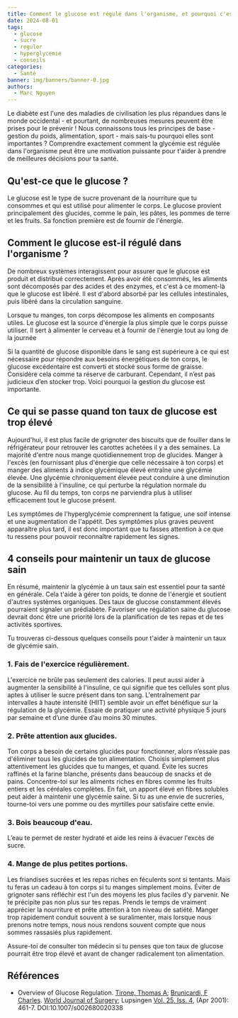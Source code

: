 ```yaml
---
title: Comment le glucose est régulé dans l'organisme, et pourquoi c'est important ?
date: 2024-08-01
tags:
  - glucose
  - sucre
  - reguler
  - hyperglycemie
  - conseils
categories:
  - Santé
banner: img/banners/banner-0.jpg
authors:
  - Marc Nguyen
---
```


Le diabète est l'une des maladies de civilisation les plus répandues dans le monde occidental - et pourtant, de nombreuses mesures peuvent être prises pour le prévenir ! Nous connaissons tous les principes de base - gestion du poids, alimentation, sport - mais sais-tu pourquoi elles sont importantes ? Comprendre exactement comment la glycémie est régulée dans l'organisme peut être une motivation puissante pour t'aider à prendre de meilleures décisions pour ta santé.

## **Qu'est-ce que le glucose ?**

  

Le glucose est le type de sucre provenant de la nourriture que tu consommes et qui est utilisé pour alimenter le corps. Le glucose provient principalement des glucides, comme le pain, les pâtes, les pommes de terre et les fruits. Sa fonction première est de fournir de l'énergie.

  

## **Comment le glucose est-il régulé dans l'organisme ?**

  

De nombreux systèmes interagissent pour assurer que le glucose est produit et distribué correctement. Après avoir été consommés, les aliments sont décomposés par des acides et des enzymes, et c'est à ce moment-là que le glucose est libéré. Il est d'abord absorbé par les cellules intestinales, puis libéré dans la circulation sanguine.

  

Lorsque tu manges, ton corps décompose les aliments en composants utiles. Le glucose est la source d'énergie la plus simple que le corps puisse utiliser. Il sert à alimenter le cerveau et à fournir de l'énergie tout au long de la journée

  

Si la quantité de glucose disponible dans le sang est supérieure à ce qui est nécessaire pour répondre aux besoins énergétiques de ton corps, le glucose excédentaire est converti et stocké sous forme de graisse. Considère cela comme ta réserve de carburant. Cependant, il n’est pas judicieux d’en stocker trop. Voici pourquoi la gestion du glucose est importante.

  

## **Ce qui se passe quand ton taux de glucose est trop élevé**

  

Aujourd'hui, il est plus facile de grignoter des biscuits que de fouiller dans le réfrigérateur pour retrouver les carottes achetées il y a des semaines. La majorité d'entre nous mange quotidiennement trop de glucides. Manger à l'excès (en fournissant plus d'énergie que celle nécessaire à ton corps) et manger des aliments à indice glycémique élevé entraîne une glycémie élevée. Une glycémie chroniquement élevée peut conduire à une diminution de la sensibilité à l'insuline, ce qui perturbe la régulation normale du glucose. Au fil du temps, ton corps ne parviendra plus à utiliser efficacement tout le glucose présent.

  

Les symptômes de l'hyperglycémie comprennent la fatigue, une soif intense et une augmentation de l'appétit. Des symptômes plus graves peuvent apparaître plus tard, il est donc important que tu fasses attention à ce que tu ressens pour pouvoir reconnaître rapidement les signes.

  

## **4 conseils pour maintenir un taux de glucose sain**

  

En résumé, maintenir la glycémie à un taux sain est essentiel pour ta santé en générale. Cela t'aide à gérer ton poids, te donne de l'énergie et soutient d'autres systèmes organiques. Des taux de glucose constamment élevés pourraient signaler un prédiabète. Favoriser une régulation saine du glucose devrait donc être une priorité lors de la planification de tes repas et de tes activités sportives.

  

Tu trouveras ci-dessous quelques conseils pour t'aider à maintenir un taux de glycémie sain.

  

### **1. Fais de l'exercice régulièrement.** 
L'exercice ne brûle pas seulement des calories. Il peut aussi aider à augmenter la sensibilité à l'insuline, ce qui signifie que tes cellules sont plus aptes à utiliser le sucre présent dans ton sang. L'entraînement par intervalles à haute intensité (HIIT) semble avoir un effet bénéfique sur la régulation de la glycémie. Essaie de pratiquer une activité physique 5 jours par semaine et d’une durée d’au moins 30 minutes.

  

### **2. Prête attention aux glucides.** 
Ton corps a besoin de certains glucides pour fonctionner, alors n’essaie pas d'éliminer tous les glucides de ton alimentation. Choisis simplement plus attentivement les glucides que tu manges, et quand. Évite les sucres raffinés et la farine blanche, présents dans beaucoup de snacks et de pains. Concentre-toi sur les aliments riches en fibres comme les fruits entiers et les céréales complètes. En fait, un apport élevé en fibres solubles peut aider à maintenir une glycémie saine. Si tu as une envie de sucreries, tourne-toi vers une pomme ou des myrtilles pour satisfaire cette envie.

  

### **3. Bois beaucoup d'eau.** 
L’eau te permet de rester hydraté et aide les reins à évacuer l'excès de sucre.

  

### **4. Mange de plus petites portions.** 
Les friandises sucrées et les repas riches en féculents sont si tentants. Mais tu feras un cadeau à ton corps si tu manges simplement moins. Éviter de grignoter sans réfléchir est l'un des moyens les plus faciles d'y parvenir. Ne te précipite pas non plus sur tes repas. Prends le temps de vraiment apprécier la nourriture et prête attention à ton niveau de satiété. Manger trop rapidement conduit souvent à se suralimenter, mais lorsque nous prenons notre temps, nous nous rendons souvent compte que nous sommes rassasiés plus rapidement.



Assure-toi de consulter ton médecin si tu penses que ton taux de glucose pourrait être trop élevé et avant de changer radicalement ton alimentation.



## **Références**
- Overview of Glucose Regulation. [Tirone, Thomas A](https://www.proquest.com/indexinglinkhandler/sng/au/Tirone,+Thomas+A/$N;jsessionid=5D45766CD8EE5BECBD7913330DBB49DC.i-0a2b91753d24f113e); [Brunicardi, F Charles](https://www.proquest.com/indexinglinkhandler/sng/au/Brunicardi,+F+Charles/$N;jsessionid=5D45766CD8EE5BECBD7913330DBB49DC.i-0a2b91753d24f113e). [World Journal of Surgery](https://www.proquest.com/pubidlinkhandler/sng/pubtitle/World+Journal+of+Surgery/$N/47185/OpenView/219948538/$B/E46E2769A80C4577PQ/1;jsessionid=5D45766CD8EE5BECBD7913330DBB49DC.i-0a2b91753d24f113e); Lupsingen [Vol. 25, Iss. 4,](https://www.proquest.com/indexingvolumeissuelinkhandler/47185/World+Journal+of+Surgery/02001Y04Y01$23Apr+2001$3b++Vol.+25+$284$29/25/4;jsessionid=5D45766CD8EE5BECBD7913330DBB49DC.i-0a2b91753d24f113e) (Apr 2001): 461-7. DOI:10.1007/s002680020338
